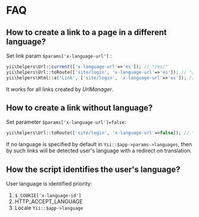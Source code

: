 FAQ
===

How to create a link to a page in a different language?
-------------------------------------------------------

Set link param `$params['x-language-url']` :

```php
yii\helpers\Url::current(['x-language-url'=>'es']); // "/es/"
yii\helpers\Url::toRoute(['site/login', 'x-language-url'=>'es']); // "/es/site/login"
yii\helpers\Html::a('Link', ['site/login', 'x-language-url'=>'es']); // "<a href='/es/site/login'>Link</a>"
```

It works for all links created by *UrlManager*.


How to create a link without language?
--------------------------------------

Set parameter `$params['x-language-url']=false`:

```php
yii\helpers\Url::toRoute(['site/login', 'x-language-url'=>false]); // "/site/login"
```

If no language is specified by default in `Yii::$app->params->languages`, then by
such links will be detected user's language with a redirect on translation.


How the script identifies the user's language?
----------------------------------------------

User language is identified priority:

1)   `$_COOKIE['x-language-id']`
2)   HTTP_ACCEPT_LANGUAGE
3)   Locale `Yii::$app->language`

